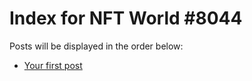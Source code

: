# Index for NFT World #8044
Posts will be displayed in the order below:

- [Your first post](./001-first.md)

